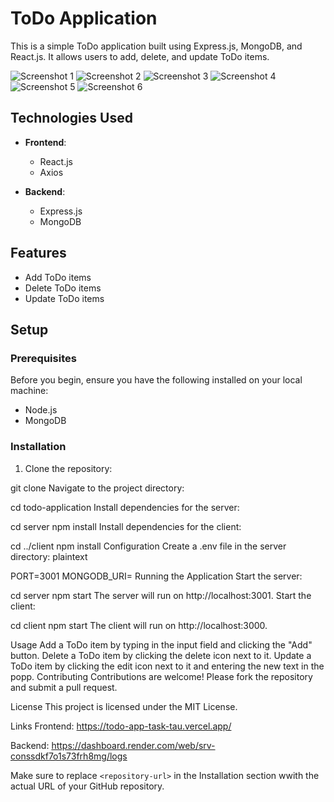 # ToDo Application

This is a simple ToDo application built using Express.js, MongoDB, and React.js. It allows users to add, delete, and update ToDo items.

![Screenshot 1](https://res.cloudinary.com/dtqnuyqei/image/upload/w_400/v1714567360/Screenshot_2024-05-01_180741_fcrgvv.png)
![Screenshot 2](https://res.cloudinary.com/dtqnuyqei/image/upload/w_400/v1714572395/Screenshot_2024-05-01_180820_bimh3k.png)
![Screenshot 3](https://res.cloudinary.com/dtqnuyqei/image/upload/w_400/v1714572315/Screenshot_2024-05-01_180833_u4yyso.png)
![Screenshot 4](https://res.cloudinary.com/dtqnuyqei/image/upload/w_400/v1714567397/Screenshot_2024-04-30_001820_gu0uxp.png)
![Screenshot 5](https://res.cloudinary.com/dtqnuyqei/image/upload/w_400/v1714567426/Screenshot_2024-04-30_001753_gmiohk.png)
![Screenshot 6](https://res.cloudinary.com/dtqnuyqei/image/upload/w_400/v1714567454/Screenshot_2024-04-30_001727_jcqj4a.png)

## Technologies Used

- **Frontend**:
  - React.js
  - Axios

- **Backend**:
  - Express.js
  - MongoDB

## Features

- Add ToDo items
- Delete ToDo items
- Update ToDo items

## Setup

### Prerequisites

Before you begin, ensure you have the following installed on your local machine:

- Node.js
- MongoDB

### Installation

1. Clone the repository:

 git clone <repository-url>
Navigate to the project directory:


cd todo-application
Install dependencies for the server:


cd server
npm install
Install dependencies for the client:

cd ../client
npm install
Configuration
Create a .env file in the server directory:
plaintext

PORT=3001
MONGODB_URI=<your-mongodb-uri>
Running the Application
Start the server:

cd server
npm start
The server will run on http://localhost:3001.
Start the client:


cd client
npm start
The client will run on http://localhost:3000.

Usage
Add a ToDo item by typing in the input field and clicking the "Add" button.
Delete a ToDo item by clicking the delete icon next to it.
Update a ToDo item by clicking the edit icon next to it and entering the new text in the popp.
Contributing
Contributions are welcome! Please fork the repository and submit a pull request.

License
This project is licensed under the MIT License.

Links
Frontend: https://todo-app-task-tau.vercel.app/

Backend: https://dashboard.render.com/web/srv-conssdkf7o1s73frh8mg/logs



Make sure to replace `<repository-url>` in the Installation section wwith the actual URL of your GitHub repository.
